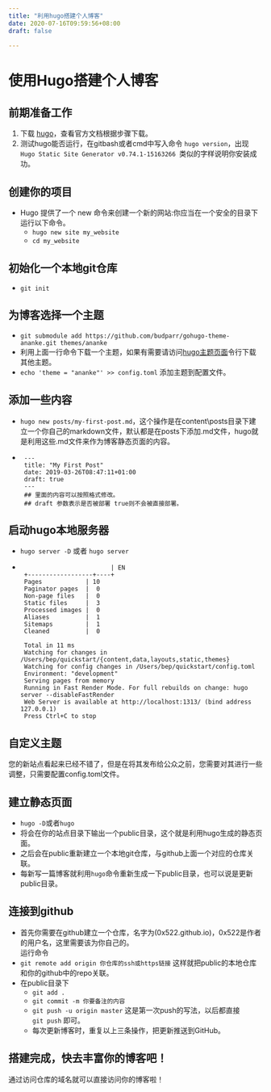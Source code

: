 ```yaml
---
title: "利用hugo搭建个人博客"
date: 2020-07-16T09:59:56+08:00
draft: false

---
```

# 使用Hugo搭建个人博客


## 前期准备工作
 1. 下载 [hugo](https://gohugo.io/)，查看官方文档根据步骤下载。
 2. 测试hugo能否运行，在gitbash或者cmd中写入命令 `hugo version`，出现 `Hugo Static Site Generator v0.74.1-15163266 `类似的字样说明你安装成功。

## 创建你的项目
* Hugo 提供了一个 new 命令来创建一个新的网站:你应当在一个安全的目录下运行以下命令。
   * `hugo new site my_website`
   * `cd my_website `

## 初始化一个本地git仓库
   * `git init`

## 为博客选择一个主题
   * `git submodule add https://github.com/budparr/gohugo-theme-ananke.git themes/ananke`
   * 利用上面一行命令下载一个主题，如果有需要请访问[hugo主题页面](https://themes.gohugo.io)令行下载其他主题。
   * `echo 'theme = "ananke"' >> config.toml` 添加主题到配置文件。

## 添加一些内容
   * `hugo new posts/my-first-post.md`，这个操作是在content\posts目录下建立一个你自己的markdown文件，默认都是在posts下添加.md文件，hugo就是利用这些.md文件来作为博客静态页面的内容。
   * ```
      ---
      title: "My First Post"
      date: 2019-03-26T08:47:11+01:00
      draft: true
      ---
      ## 里面的内容可以按照格式修改。
      ## draft 参数表示是否被部署 true则不会被直接部署。
## 启动hugo本地服务器
   * `hugo server -D` 或者 `hugo server`
   * ```
                              | EN
      +------------------+----+
      Pages            | 10
      Paginator pages  |  0
      Non-page files   |  0
      Static files     |  3
      Processed images |  0
      Aliases          |  1
      Sitemaps         |  1
      Cleaned          |  0

      Total in 11 ms
      Watching for changes in /Users/bep/quickstart/{content,data,layouts,static,themes}
      Watching for config changes in /Users/bep/quickstart/config.toml
      Environment: "development"
      Serving pages from memory
      Running in Fast Render Mode. For full rebuilds on change: hugo server --disableFastRender
      Web Server is available at http://localhost:1313/ (bind address 127.0.0.1)
      Press Ctrl+C to stop

## 自定义主题
   您的新站点看起来已经不错了，但是在将其发布给公众之前，您需要对其进行一些调整，只需要配置config.toml文件。


## 建立静态页面
   * `hugo -D`或者`hugo`
   * 将会在你的站点目录下输出一个public目录，这个就是利用hugo生成的静态页面。
   * 之后会在public重新建立一个本地git仓库，与github上面一个对应的仓库关联。
   * 每新写一篇博客就利用`hugo`命令重新生成一下public目录，也可以说是更新public目录。


## 连接到github
   * 首先你需要在github建立一个仓库，名字为(0x522.github.io)，0x522是作者的用户名，这里需要该为你自己的。<br>
   运行命令
   * `git remote add origin 你仓库的ssh或https链接` 这样就把public的本地仓库和你的github中的repo关联。
   * 在public目录下
     * `git add .`
     * `git commit -m 你要备注的内容`
     * `git push -u origin master` 这是第一次push的写法，以后都直接  <br>
       `git push` 即可。
     * 每次更新博客时，重复以上三条操作，把更新推送到GitHub。


## 搭建完成，快去丰富你的博客吧！
通过访问仓库的域名就可以直接访问你的博客啦！